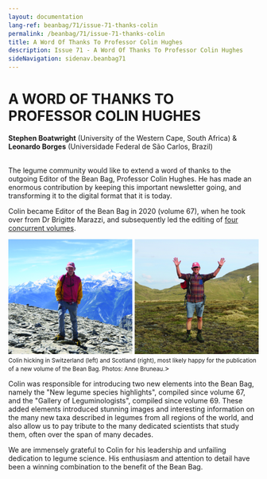 ```yaml
---
layout: documentation
lang-ref: beanbag/71/issue-71-thanks-colin
permalink: /beanbag/71/issue-71-thanks-colin
title: A Word Of Thanks To Professor Colin Hughes
description: Issue 71 - A Word Of Thanks To Professor Colin Hughes
sideNavigation: sidenav.beanbag71
---
```


# A WORD OF THANKS TO PROFESSOR COLIN HUGHES 

**Stephen Boatwright** (University of the Western Cape, South Africa) & **Leonardo Borges** (Universidade Federal de São Carlos, Brazil)
<br>
<br>

The legume community would like to extend a word of thanks to the outgoing Editor of the Bean Bag, Professor Colin Hughes. He has made an enormous contribution by keeping this important newsletter going, and transforming it to the digital format that it is today.

Colin became Editor of the Bean Bag in 2020 (volume 67), when he took over from Dr Brigitte Marazzi, and subsequently led the editing of [four concurrent volumes](https://www.legumedata.org/beanbag/issues/).

![](/assets/images/71/colin.jpg)
<small>Colin hicking in Switzerland (left) and Scotland (right), most likely happy for the publication of a new volume of the Bean Bag. Photos: Anne Bruneau.</small>>

Colin was responsible for introducing two new elements into the Bean Bag, namely the "New legume species highlights", compiled since volume 67, and the "Gallery of Leguminologists", compiled since volume 69. These added elements introduced stunning images and interesting information on the many new taxa described in legumes from all regions of the world, and also allow us to pay tribute to the many dedicated scientists that study them, often over the span of many decades.

We are immensely grateful to Colin for his leadership and unfailing dedication to legume science. His enthusiasm and attention to detail have been a winning combination to the benefit of the Bean Bag.
